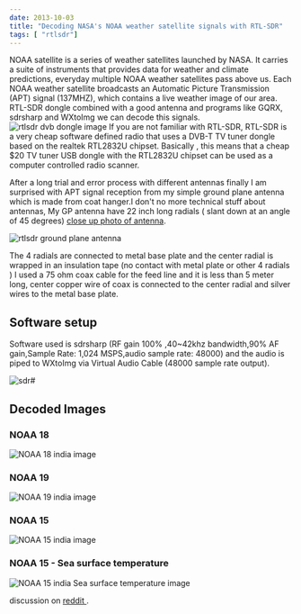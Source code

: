 ```yaml
---
date: 2013-10-03
title: "Decoding NASA's NOAA weather satellite signals with RTL-SDR"
tags: [ "rtlsdr"]
---
```


NOAA satellite is a series of weather satellites launched by NASA. It carries a suite of instruments that provides data for weather and climate predictions, everyday multiple NOAA weather satellites pass above us. Each NOAA weather satellite broadcasts an Automatic Picture Transmission (APT) signal (137MHZ), which contains a live weather image of our area. RTL-SDR dongle combined with a good antenna and programs like GQRX, sdrsharp and WXtoImg we can decode this signals.
![rtlsdr dvb dongle image](/assets/img/noaa/rtlsdr-dongle.jpg)
If you are not familiar with RTL-SDR, RTL-SDR is a very cheap software defined radio that uses a DVB-T TV tuner dongle based on the realtek RTL2832U chipset. Basically , this means that a cheap $20 TV tuner USB dongle with the RTL2832U chipset can be used as a computer controlled radio scanner.

After a long trial and error process with different antennas finally I am surprised with APT signal reception from my simple ground plane antenna which is made from coat hanger.I don't no more technical stuff about antennas, My GP antenna have 22 inch long radials ( slant down at an angle of 45 degrees) [close up photo of antenna](http://i.imgur.com/rq3t1W1.jpg).

![rtlsdr ground plane antenna](/assets/img/noaa/ground-plane-antenna-rtlsdr.jpg)

  The 4 radials are connected to metal base plate and the center radial is wrapped in an insulation tape (no contact with metal plate or other 4 radials ) I used a 75 ohm coax cable for the feed line and it is less than 5 meter long, center copper wire of coax is connected to the center radial and silver wires to the metal base plate.



## Software setup

Software used is sdrsharp (RF gain 100% ,40~42khz bandwidth,90% AF gain,Sample Rate: 1,024 MSPS,audio sample rate: 48000) and the audio is piped to WXtoImg via Virtual Audio Cable (48000 sample rate output).

![sdr#](/assets/img/noaa/rtlsdr-dongle-noaa.jpg)

## Decoded Images 

### NOAA 18
![NOAA 18 india image](/assets/img/noaa/noaa-18-image.jpg)

### NOAA 19
![NOAA 19 india image](/assets/img/noaa/noaa-19-rlsdr-image.jpg)

### NOAA 15
![NOAA 15 india image](/assets/img/noaa/noaa-15-image-rtlsdr.jpg)

### NOAA 15 - Sea surface temperature
![NOAA 15 india Sea surface temperature image](/assets/img/noaa/noaa-sea-level-rtlsdr.jpg)

discussion on [reddit ](https://www.reddit.com/r/RTLSDR/comments/1no5sh/received_noaa_images_using_my_coat_hanger_ground/).
